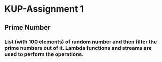 # KUP-Assignment 1
## Prime Number
###  List<Integer> (with 100 elements) of random number and then filter the prime numbers out of it. Lambda functions and streams are used to perform the operations.
